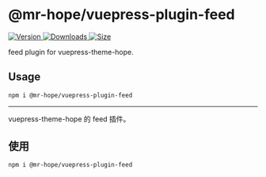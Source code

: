 # @mr-hope/vuepress-plugin-feed

[![Version](https://img.shields.io/npm/v/@mr-hope/vuepress-plugin-feed.svg?style=flat-square&logo=npm) ![Downloads](https://img.shields.io/npm/dm/@mr-hope/vuepress-plugin-feed.svg?style=flat-square&logo=npm) ![Size](https://img.shields.io/bundlephobia/min/@mr-hope/vuepress-plugin-feed?style=flat-square&logo=npm)](https://www.npmjs.com/package/@mr-hope/vuepress-plugin-feed)

feed plugin for vuepress-theme-hope.

## Usage

```bash
npm i @mr-hope/vuepress-plugin-feed
```

---

vuepress-theme-hope 的 feed 插件。

## 使用

```bash
npm i @mr-hope/vuepress-plugin-feed
```
